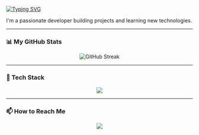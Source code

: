 <a href="https://git.io/typing-svg"><img src="https://readme-typing-svg.herokuapp.com?font=Fira+Code&size=35&pause=1000&color=3397F7&width=435&lines=Hi+there%2C+I'm+Abhay!+%F0%9F%91%8B" alt="Typing SVG" /></a>

I'm a passionate developer building projects and learning new technologies.

---
### 📊 My GitHub Stats
<p align="center">
  <img src="https://github-readme-streak-stats.herokuapp.com/?user=AbhayGaur61&theme=dark" alt="GitHub Streak" />
</p>

---
### 🔧 Tech Stack
<p align="center">
  <a href="https://skillicons.dev">
    <img src="https://skillicons.dev/icons?i=python,react,fastapi,postgres,docker,git,js,html,css" />
  </a>
</p>

---
### 📫 How to Reach Me
<p align="center">
  <a href="https://www.linkedin.com/in/abhaygaur61/">
    <img src="https://img.shields.io/badge/LinkedIn-0077B5?style=for-the-badge&logo=linkedin&logoColor=white" />
  </a>
</p>
